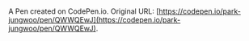 # 

A Pen created on CodePen.io. Original URL: [https://codepen.io/park-jungwoo/pen/QWWQEwJ](https://codepen.io/park-jungwoo/pen/QWWQEwJ).

